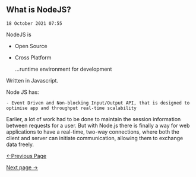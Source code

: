   ## What is NodeJS? ##


    18 October 2021 07:55


  NodeJS is

-   Open Source

-   Cross Platform

       ...runtime environment for development

  Written in Javascript.

  Node JS has:

    - Event Driven and Non-blocking Input/Output API, that is designed to optimise app and throughput real-time scalability

  Earlier, a lot of work had to be done to maintain the session
  information between requests for a user. But with Node.js there is
  finally a way for web applications to have a real-time, two-way
  connections, where both the client and server can initiate
  communication, allowing them to exchange data freely.

  [<-Previous Page](https://github.com/kanitmann/Learn_With_Me/tree/master/node.js)                                        
  
  [Next page ->](https://github.com/kanitmann/Learn_With_Me/blob/master/node.js/2.%20Features%20of%20NodeJS.MD)